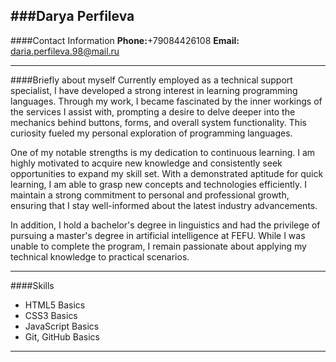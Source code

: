 ###Darya Perfileva
---
####Contact Information
**Phone:**+79084426108
**Email:** daria.perfileva.98@mail.ru

---

####Briefly about myself
Currently employed as a technical support specialist, I have developed a strong interest in learning programming languages. Through my work, I became fascinated by the inner workings of the services I assist with, prompting a desire to delve deeper into the mechanics behind buttons, forms, and overall system functionality. This curiosity fueled my personal exploration of programming languages.

One of my notable strengths is my dedication to continuous learning. I am highly motivated to acquire new knowledge and consistently seek opportunities to expand my skill set. With a demonstrated aptitude for quick learning, I am able to grasp new concepts and technologies efficiently. I maintain a strong commitment to personal and professional growth, ensuring that I stay well-informed about the latest industry advancements.

In addition, I hold a bachelor's degree in linguistics and had the privilege of pursuing a master's degree in artificial intelligence at FEFU. While I was unable to complete the program, I remain passionate about applying my technical knowledge to practical scenarios.

---
####Skills
* HTML5 Basics
* CSS3 Basics
* JavaScript Basics
* Git, GitHub Basics

---


